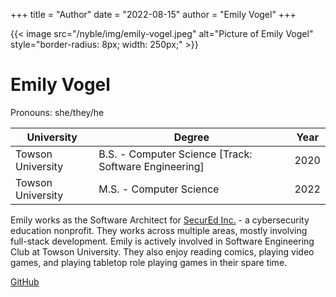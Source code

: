 +++
title = "Author"
date = "2022-08-15"
author = "Emily Vogel"
+++

{{< image src="/nyble/img/emily-vogel.jpeg" alt="Picture of Emily Vogel" style="border-radius: 8px; width: 250px;" >}}

# Emily Vogel

Pronouns: she/they/he

| University | Degree | Year |
| --- | --- | --- |
| Towson University | B.S. - Computer Science [Track: Software Engineering] | 2020 |
| Towson University | M.S. - Computer Science | 2022 |

Emily works as the Software Architect for [SecurEd Inc.](https://secured.team/) - a cybersecurity education nonprofit. They works across multiple areas, mostly involving full-stack development. Emily is actively involved in Software Engineering Club at Towson University. They also enjoy reading comics, playing video games, and playing tabletop role playing games in their spare time.

[GitHub](https://github.com/EVogel1999)
